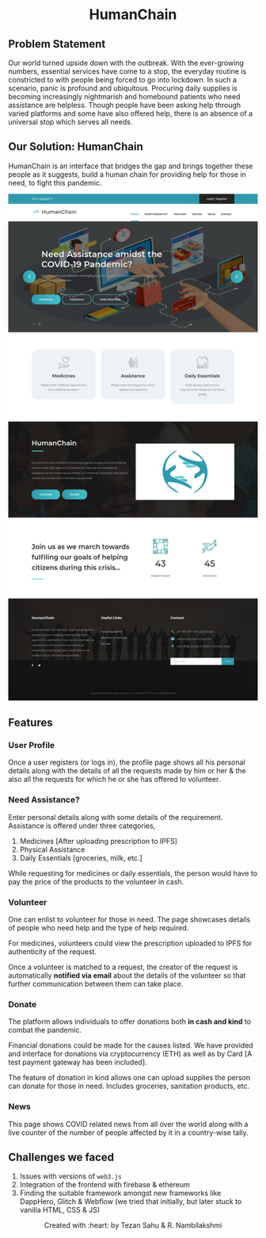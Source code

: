 <h1 align="center">HumanChain</h1>
<p align="center"> </p>

## Problem Statement 
Our world turned upside down with the outbreak. With the ever-growing numbers, essential services have come to a stop, the everyday routine is constricted to with people being forced to go into lockdown. In such a scenario, panic is profound and ubiquitous. Procuring daily supplies is becoming increasingly nightmarish and homebound patients who need assistance are helpless. Though people have been asking help through varied platforms and some have also offered help, there is an absence of a universal stop which serves all needs.

## Our Solution: HumanChain 

HumanChain is an interface that bridges the gap and brings together these people as it suggests, build a human chain for providing help for those in need, to fight this pandemic.

![github-small](/client/images/launchpage.png) 

## Features

### User Profile
Once a user registers (or logs in), the profile page shows all his personal details along with the details of all the requests made by him or her & the also all the requests for which he or she has offered to volunteer.

### Need Assistance?
Enter personal details along with some details of the requirement. Assistance is offered under three categories, 
1. Medicines [After uploading prescription to IPFS]
2. Physical Assistance
3. Daily Essentials [groceries, milk, etc.]

While requesting for medicines or daily essentials, the person would have to pay the price of the products to the volunteer in cash.

### Volunteer
One can enlist to volunteer for those in need. The page showcases details of people who need help and the type of help required.

For medicines, volunteers could view the prescription uploaded to IPFS for authenticity of the request.

Once a volunteer is matched to a request, the creator of the request is automatically __notified via email__ about the details of the volunteer so that further communication between them can take place.

### Donate
The platform allows individuals to offer donations both __in cash and kind__ to combat the pandemic.

Financial donations could be made for the causes listed. We have provided and interface for donations via cryptocurrency (ETH) as well as by Card [A test payment gateway has been included].

The feature of donation in kind allows one can upload supplies the person can donate for those in need. Includes groceries, sanitation products, etc.

### News 
This page shows COVID related news from all over the world along with a live counter of the number of people affected by it in a country-wise tally.

## Challenges we faced

1. Issues with versions of `web3.js`
2. Integration of the frontend with firebase & ethereum
3. Finding the suitable framework amongst new frameworks like DappHero, Glitch & Webflow (we tried that initially, but later stuck to vanilla HTML, CSS & JS)

<p align="center">Created with :heart: by Tezan Sahu & R. Nambilakshmi</p>

